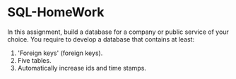 # SQL-HomeWork
In this assignment, build a database for a company or public service of your choice. You require to develop a database that contains at least:
1. 'Foreign keys' (foreign keys).
2. Five tables.
3. Automatically increase ids and time stamps.
